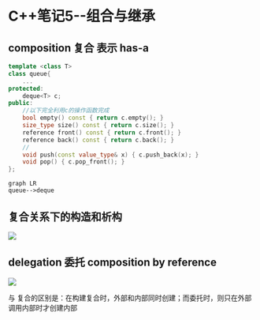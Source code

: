 # C++笔记5--组合与继承

## composition 复合 表示 has-a

```c++
template <class T>
class queue{
    ...
protected:
    deque<T> c;
public:
    //以下完全利用c的操作函数完成
    bool empty() const { return c.empty(); }
    size_type size() const { return c.size(); }
    reference front() const { return c.front(); }
    reference back() const { return c.back(); }
    //
    void push(const value_type& x) { c.push_back(x); }
    void pop() { c.pop_front(); }
};
```

```mermaid
graph LR
queue-->deque
```

## 复合关系下的构造和析构

![](./image/6.png)

## delegation 委托  composition by reference

![](./image/7.png)

与 复合的区别是：在构建复合时，外部和内部同时创建；而委托时，则只在外部调用内部时才创建内部

